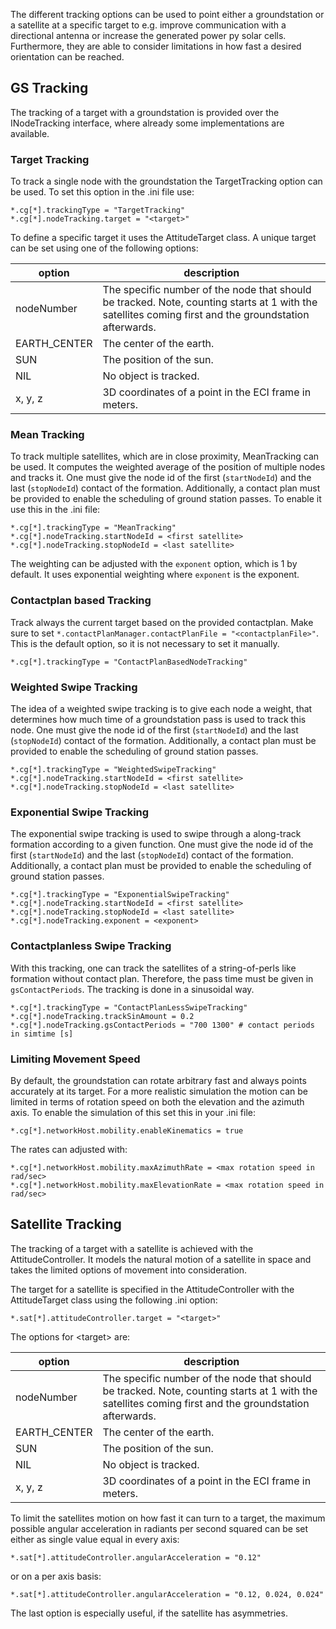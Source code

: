 The different tracking options can be used to point either a groundstation or a satellite at a specific target to e.g. improve communication with a directional antenna or increase the generated power py solar cells. Furthermore, they are able to consider limitations in how fast a desired orientation can be reached.

## GS Tracking
The tracking of a target with a groundstation is provided over the INodeTracking interface, where already some implementations are available.

### Target Tracking
To track a single node with the groundstation the TargetTracking option can be used. To set this option in the .ini file use:
```
*.cg[*].trackingType = "TargetTracking"
*.cg[*].nodeTracking.target = "<target>"
```
To define a specific target it uses the AttitudeTarget class. A unique target can be set using one of the following options:

| option | description |
| ------ | ------ |
| nodeNumber | The specific number of the node that should be tracked. Note, counting starts at 1 with the satellites coming first and the groundstation afterwards. |
| EARTH_CENTER | The center of the earth. |
| SUN | The position of the sun. |
| NIL | No object is tracked. |
| x, y, z | 3D coordinates of a point in the ECI frame in meters. |

### Mean Tracking
To track multiple satellites, which are in close proximity, MeanTracking can be used. It computes the weighted average of the position of multiple nodes and tracks it. One must give the node id of the first (`startNodeId`) and the last (`stopNodeId`) contact of the formation. 
Additionally, a contact plan must be provided to enable the scheduling of ground station passes. To enable it use this in the .ini file:
```
*.cg[*].trackingType = "MeanTracking"
*.cg[*].nodeTracking.startNodeId = <first satellite>
*.cg[*].nodeTracking.stopNodeId = <last satellite>
```
The weighting can be adjusted with the `exponent` option, which is 1 by default. It uses exponential weighting where `exponent` is the exponent.

### Contactplan based Tracking
Track always the current target based on the provided contactplan. Make sure to set `*.contactPlanManager.contactPlanFile = "<contactplanFile>"`. This is the default option, so it is not necessary to set it manually.
```
*.cg[*].trackingType = "ContactPlanBasedNodeTracking"
```
### Weighted Swipe Tracking
The idea of a weighted swipe tracking is to give each node a weight, that determines how much time of a groundstation pass is used to track this node. One must give the node id of the first (`startNodeId`) and the last (`stopNodeId`) contact of the formation.
Additionally, a contact plan must be provided to enable the scheduling of ground station passes.
```
*.cg[*].trackingType = "WeightedSwipeTracking"
*.cg[*].nodeTracking.startNodeId = <first satellite>
*.cg[*].nodeTracking.stopNodeId = <last satellite>
```
### Exponential Swipe Tracking
The exponential swipe tracking is used to swipe through a along-track formation according to a given function.
One must give the node id of the first (`startNodeId`) and the last (`stopNodeId`) contact of the formation.
Additionally, a contact plan must be provided to enable the scheduling of ground station passes.
```
*.cg[*].trackingType = "ExponentialSwipeTracking"
*.cg[*].nodeTracking.startNodeId = <first satellite>
*.cg[*].nodeTracking.stopNodeId = <last satellite>
*.cg[*].nodeTracking.exponent = <exponent>
```
### Contactplanless Swipe Tracking
With this tracking, one can track the satellites of a string-of-perls like formation without contact plan. Therefore, the pass time must be given in `gsContactPeriods`. The tracking is done in a sinusoidal way. 
```
*.cg[*].trackingType = "ContactPlanLessSwipeTracking"
*.cg[*].nodeTracking.trackSinAmount = 0.2
*.cg[*].nodeTracking.gsContactPeriods = "700 1300" # contact periods in simtime [s]
```
### Limiting Movement Speed
By default, the groundstation can rotate arbitrary fast and always points accurately at its target. For a more realistic simulation the motion can be limited in terms of rotation speed on both the elevation and the azimuth axis. To enable the simulation of this set this in your .ini file:
```
*.cg[*].networkHost.mobility.enableKinematics = true
```
The rates can adjusted with:
```
*.cg[*].networkHost.mobility.maxAzimuthRate = <max rotation speed in rad/sec>
*.cg[*].networkHost.mobility.maxElevationRate = <max rotation speed in rad/sec>
```

## Satellite Tracking
The tracking of a target with a satellite is achieved with the AttitudeController. It models the natural motion of a satellite in space and takes the limited options of movement into consideration.

The target for a satellite is specified in the AttitudeController with the AttitudeTarget class using the following .ini option:
```
*.sat[*].attitudeController.target = "<target>"
```
The options for \<target> are:

| option | description |
| ------ | ------ |
| nodeNumber | The specific number of the node that should be tracked. Note, counting starts at 1 with the satellites coming first and the groundstation afterwards. |
| EARTH_CENTER | The center of the earth. |
| SUN | The position of the sun. |
| NIL | No object is tracked. |
| x, y, z | 3D coordinates of a point in the ECI frame in meters. |

To limit the satellites motion on how fast it can turn to a target, the maximum possible angular acceleration in radiants per second squared can be set either as single value equal in every axis:
```
*.sat[*].attitudeController.angularAcceleration = "0.12"
```
or on a per axis basis:
```
*.sat[*].attitudeController.angularAcceleration = "0.12, 0.024, 0.024"
```
The last option is especially useful, if the satellite has asymmetries.